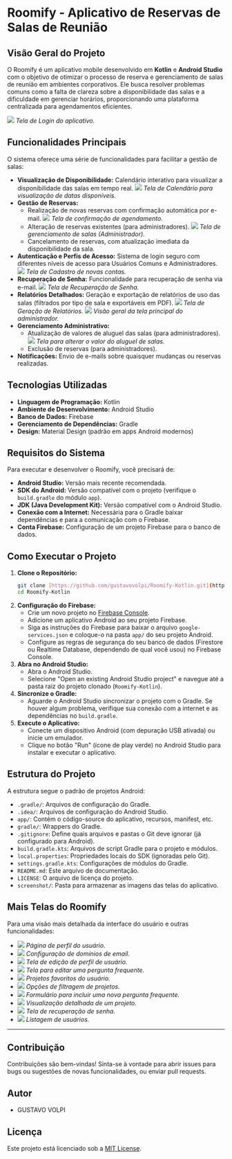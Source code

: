 # Roomify - Aplicativo de Reservas de Salas de Reunião

## Visão Geral do Projeto

O Roomify é um aplicativo mobile desenvolvido em **Kotlin** e **Android Studio** com o objetivo de otimizar o processo de reserva e gerenciamento de salas de reunião em ambientes corporativos. Ele busca resolver problemas comuns como a falta de clareza sobre a disponibilidade das salas e a dificuldade em gerenciar horários, proporcionando uma plataforma centralizada para agendamentos eficientes.

![](screenshots/login.png)
_Tela de Login do aplicativo._

## Funcionalidades Principais

O sistema oferece uma série de funcionalidades para facilitar a gestão de salas:

* **Visualização de Disponibilidade:** Calendário interativo para visualizar a disponibilidade das salas em tempo real.
    ![](screenshots/calendario.png)
    _Tela de Calendário para visualização de datas disponíveis._
* **Gestão de Reservas:**
    * Realização de novas reservas com confirmação automática por e-mail.
        ![](screenshots/confirmar_agendamento.png)
        _Tela de confirmação de agendamento._
    * Alteração de reservas existentes (para administradores).
        ![](screenshots/gerenciar_salas.png)
        _Tela de gerenciamento de salas (Administrador)._
    * Cancelamento de reservas, com atualização imediata da disponibilidade da sala.
* **Autenticação e Perfis de Acesso:** Sistema de login seguro com diferentes níveis de acesso para Usuários Comuns e Administradores.
    ![](screenshots/cadastro.png)
    _Tela de Cadastro de novas contas._
* **Recuperação de Senha:** Funcionalidade para recuperação de senha via e-mail.
    ![](screenshots/recuperar_senha.png)
    _Tela de Recuperação de Senha._
* **Relatórios Detalhados:** Geração e exportação de relatórios de uso das salas (filtrados por tipo de sala e exportáveis em PDF).
    ![](screenshots/gerar_relatorio.png)
    _Tela de Geração de Relatórios._
    ![](screenshots/tela_admin.png)
    _Visão geral da tela principal do administrador._
* **Gerenciamento Administrativo:**
    * Atualização de valores de aluguel das salas (para administradores).
        ![](screenshots/aluguel.png)
        _Tela para alterar o valor do aluguel de salas._
    * Exclusão de reservas (para administradores).
* **Notificações:** Envio de e-mails sobre quaisquer mudanças ou reservas realizadas.

## Tecnologias Utilizadas

* **Linguagem de Programação:** Kotlin
* **Ambiente de Desenvolvimento:** Android Studio
* **Banco de Dados:** Firebase
* **Gerenciamento de Dependências:** Gradle
* **Design:** Material Design (padrão em apps Android modernos)

## Requisitos do Sistema

Para executar e desenvolver o Roomify, você precisará de:

* **Android Studio:** Versão mais recente recomendada.
* **SDK do Android:** Versão compatível com o projeto (verifique o `build.gradle` do módulo `app`).
* **JDK (Java Development Kit):** Versão compatível com o Android Studio.
* **Conexão com a Internet:** Necessária para o Gradle baixar dependências e para a comunicação com o Firebase.
* **Conta Firebase:** Configuração de um projeto Firebase para o banco de dados.

## Como Executar o Projeto

1.  **Clone o Repositório:**
    ```bash
    git clone [https://github.com/gustavovolpi/Roomify-Kotlin.git](https://github.com/gustavovolpi/Roomify-Kotlin.git)
    cd Roomify-Kotlin
    ```
2.  **Configuração do Firebase:**
    * Crie um novo projeto no [Firebase Console](https://console.firebase.google.com/).
    * Adicione um aplicativo Android ao seu projeto Firebase.
    * Siga as instruções do Firebase para baixar o arquivo `google-services.json` e coloque-o na pasta `app/` do seu projeto Android.
    * Configure as regras de segurança do seu banco de dados (Firestore ou Realtime Database, dependendo de qual você usou) no Firebase Console.
3.  **Abra no Android Studio:**
    * Abra o Android Studio.
    * Selecione "Open an existing Android Studio project" e navegue até a pasta raiz do projeto clonado (`Roomify-Kotlin`).
4.  **Sincronize o Gradle:**
    * Aguarde o Android Studio sincronizar o projeto com o Gradle. Se houver algum problema, verifique sua conexão com a internet e as dependências no `build.gradle`.
5.  **Execute o Aplicativo:**
    * Conecte um dispositivo Android (com depuração USB ativada) ou inicie um emulador.
    * Clique no botão "Run" (ícone de play verde) no Android Studio para instalar e executar o aplicativo.

## Estrutura do Projeto

A estrutura segue o padrão de projetos Android:

* `.gradle/`: Arquivos de configuração do Gradle.
* `.idea/`: Arquivos de configuração do Android Studio.
* `app/`: Contém o código-source do aplicativo, recursos, manifest, etc.
* `gradle/`: Wrappers do Gradle.
* `.gitignore`: Define quais arquivos e pastas o Git deve ignorar (já configurado para Android).
* `build.gradle.kts`: Arquivos de script Gradle para o projeto e módulos.
* `local.properties`: Propriedades locais do SDK (ignoradas pelo Git).
* `settings.gradle.kts`: Configurações de módulos do Gradle.
* `README.md`: Este arquivo de documentação.
* `LICENSE`: O arquivo de licença do projeto.
* `screenshot/`: Pasta para armazenar as imagens das telas do aplicativo.

## Mais Telas do Roomify

Para uma visão mais detalhada da interface do usuário e outras funcionalidades:

* ![](screenshots/perfil_usuario.png)
    _Página de perfil do usuário._
* ![](screenshots/dominios_email.png)
    _Configuração de domínios de email._
* ![](screenshots/editar_perfil.png)
    _Tela de edição de perfil de usuário._
* ![](screenshots/editar_pergunta.png)
    _Tela para editar uma pergunta frequente._
* ![](screenshots/favoritos.png)
    _Projetos favoritos do usuário._
* ![](screenshots/filtros.png)
    _Opções de filtragem de projetos._
* ![](screenshots/incluir_nova_pergunta.png)
    _Formulário para incluir uma nova pergunta frequente._
* ![](screenshots/projeto_visualizacao.png)
    _Visualização detalhada de um projeto._
* ![](screenshots/recuperar_senha.png)
    _Tela de recuperação de senha._
* ![](screenshots/usuarios.png)
    _Listagem de usuários._

---

## Contribuição

Contribuições são bem-vindas! Sinta-se à vontade para abrir issues para bugs ou sugestões de novas funcionalidades, ou enviar pull requests.

## Autor

* GUSTAVO VOLPI

## Licença

Este projeto está licenciado sob a [MIT License](LICENSE).